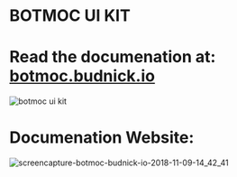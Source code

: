 # BOTMOC UI KIT

# Read the documenation at: [botmoc.budnick.io](botmoc.budnick.io)
![botmoc ui kit](https://user-images.githubusercontent.com/18271248/48287149-815fca80-e42d-11e8-933c-d474a4c56d44.png)

# Documenation Website:
![screencapture-botmoc-budnick-io-2018-11-09-14_42_41](https://user-images.githubusercontent.com/18271248/48287219-c421a280-e42d-11e8-9745-053408e02ea6.png)
